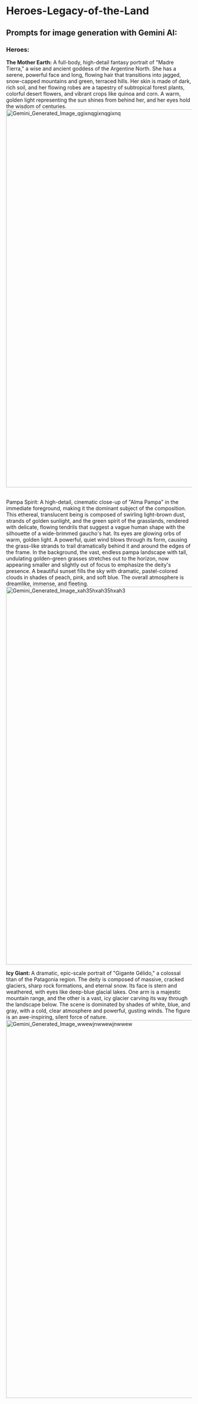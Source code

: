 <h1>Heroes-Legacy-of-the-Land </h1>

<h2>Prompts for image generation with Gemini AI:</h2>

<h3>Heroes:</h3>

<strong>The Mother Earth:</strong> A full-body, high-detail fantasy portrait of "Madre Tierra," a wise and ancient goddess of the Argentine North. She has a serene, powerful face and long, flowing hair that transitions into jagged, snow-capped mountains and green, terraced hills. Her skin is made of dark, rich soil, and her flowing robes are a tapestry of subtropical forest plants, colorful desert flowers, and vibrant crops like quinoa and corn. A warm, golden light representing the sun shines from behind her, and her eyes hold the wisdom of centuries.
<img width="1024" height="1024" alt="Gemini_Generated_Image_qgixnqgixnqgixnq" src="https://github.com/user-attachments/assets/1152ef33-d432-461f-acc2-3f20ec4fe7f5" />

<br>
<strng>Pampa Spirit: </strong> A high-detail, cinematic close-up of "Alma Pampa" in the immediate foreground, making it the dominant subject of the composition. This ethereal, translucent being is composed of swirling light-brown dust, strands of golden sunlight, and the green spirit of the grasslands, rendered with delicate, flowing tendrils that suggest a vague human shape with the silhouette of a wide-brimmed gaucho's hat. Its eyes are glowing orbs of warm, golden light. A powerful, quiet wind blows through its form, causing the grass-like strands to trail dramatically behind it and around the edges of the frame. In the background, the vast, endless pampa landscape with tall, undulating golden-green grasses stretches out to the horizon, now appearing smaller and slightly out of focus to emphasize the deity's presence. A beautiful sunset fills the sky with dramatic, pastel-colored clouds in shades of peach, pink, and soft blue. The overall atmosphere is dreamlike, immense, and fleeting.
<img width="1024" height="1024" alt="Gemini_Generated_Image_xah35hxah35hxah3" src="https://github.com/user-attachments/assets/a78a95f8-5d2a-4374-9873-f2afefe28321" />


<br>

<strong>Icy Giant: </strong> A dramatic, epic-scale portrait of "Gigante Gélido," a colossal titan of the Patagonia region. The deity is composed of massive, cracked glaciers, sharp rock formations, and eternal snow. Its face is stern and weathered, with eyes like deep-blue glacial lakes. One arm is a majestic mountain range, and the other is a vast, icy glacier carving its way through the landscape below. The scene is dominated by shades of white, blue, and gray, with a cold, clear atmosphere and powerful, gusting winds. The figure is an awe-inspiring, silent force of nature.
<img width="1024" height="1024" alt="Gemini_Generated_Image_wwewjnwwewjnwwew" src="https://github.com/user-attachments/assets/9a1228ed-6899-4892-97e6-b2874689bb0a" />

<br>
